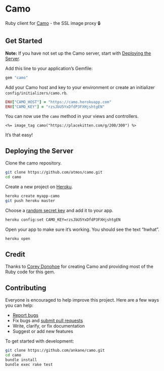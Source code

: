 # Camo

Ruby client for [Camo](https://github.com/atmos/camo) - the SSL image proxy :lock:

## Get Started

**Note:** If you have not set up the Camo server, start with [Deploying the Server](#deploying-the-server).

Add this line to your application’s Gemfile:

```ruby
gem "camo"
```

Add your Camo host and key to your environment or create an initializer `config/initializers/camo.rb`.

```ruby
ENV["CAMO_HOST"] = "https://camo.herokuapp.com"
ENV["CAMO_KEY"] = "rzsJbU5YxDfdP3FXHjshtgEN"
```

You can now use the `camo` method in your views and controllers.

```erb
<%= image_tag camo("https://placekitten.com/g/200/300") %>
```

It’s that easy!

## Deploying the Server

Clone the camo repository.

```sh
git clone https://github.com/atmos/camo.git
cd camo
```

Create a new project on [Heroku](https://www.heroku.com/).

```sh
heroku create myapp-camo
git push heroku master
```

Choose a [random secret key](https://www.random.org/passwords/?num=20&len=24&format=html&rnd=new) and add it to your app.

```sh
heroku config:set CAMO_KEY=rzsJbU5YxDfdP3FXHjshtgEN
```

Open your app to make sure it’s working. You should see the text “hwhat”.

```sh
heroku open
```

## Credit

Thanks to [Corey Donohoe](https://github.com/atmos) for creating Camo and providing most of the Ruby code for this gem.

## Contributing

Everyone is encouraged to help improve this project. Here are a few ways you can help:

- [Report bugs](https://github.com/ankane/camo/issues)
- Fix bugs and [submit pull requests](https://github.com/ankane/camo/pulls)
- Write, clarify, or fix documentation
- Suggest or add new features

To get started with development:

```sh
git clone https://github.com/ankane/camo.git
cd camo
bundle install
bundle exec rake test
```
